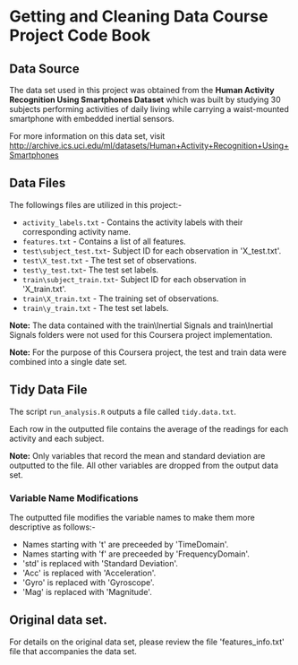 # Getting and Cleaning Data Course Project Code Book

## Data Source

The data set used in this project was obtained from the **Human Activity Recognition Using Smartphones Dataset**  which was built by studying 30 subjects performing activities of daily living while carrying a waist-mounted smartphone with embedded inertial sensors.

For more information on this data set, visit 
http://archive.ics.uci.edu/ml/datasets/Human+Activity+Recognition+Using+Smartphones 

## Data Files

The followings files are utilized in this project:-

* `activity_labels.txt` - Contains the activity labels with their corresponding activity name.
* `features.txt` - Contains a list of all features.
* `test\subject_test.txt`- Subject ID for each observation in 'X_test.txt'. 
* `test\X_test.txt` - The test set of observations. 
* `test\y_test.txt`- The test set labels.
* `train\subject_train.txt`- Subject ID for each observation in 'X_train.txt'.
* `train\X_train.txt` - The training set of observations. 
* `train\y_train.txt` - The test set labels.

**Note:** The data contained with the train\\Inertial Signals and train\\Inertial Signals folders were not used for this Coursera project implementation. 

**Note:** For the purpose of this Coursera project, the test and train data were combined into a single date set.

## Tidy Data File

The script `run_analysis.R` outputs a file called `tidy.data.txt`. 

Each row in the outputted file contains the average of the readings for each activity and each subject.

**Note:** Only variables that record the mean and standard deviation are outputted to the file. All other variables are dropped from the output data set.


### Variable Name Modifications 

The outputted file modifies the variable names to make them more descriptive as follows:-

* Names starting with 't' are preceeded by 'TimeDomain'.
* Names starting with 'f' are preceeded by 'FrequencyDomain'.
* 'std' is replaced with 'Standard Deviation'.
* 'Acc' is replaced with 'Acceleration'.
* 'Gyro' is replaced with 'Gyroscope'.
* 'Mag' is replaced with 'Magnitude'.



## Original data set.

For details on the original data set, please review the file 'features_info.txt' file that accompanies the data set.
